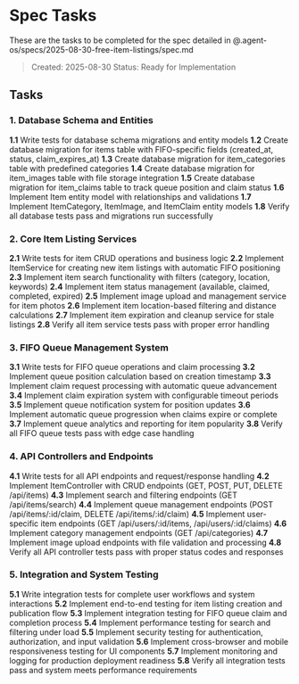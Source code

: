 # Spec Tasks

These are the tasks to be completed for the spec detailed in @.agent-os/specs/2025-08-30-free-item-listings/spec.md

> Created: 2025-08-30
> Status: Ready for Implementation

## Tasks

### 1. Database Schema and Entities

**1.1** Write tests for database schema migrations and entity models
**1.2** Create database migration for items table with FIFO-specific fields (created_at, status, claim_expires_at)
**1.3** Create database migration for item_categories table with predefined categories
**1.4** Create database migration for item_images table with file storage integration
**1.5** Create database migration for item_claims table to track queue position and claim status
**1.6** Implement Item entity model with relationships and validations
**1.7** Implement ItemCategory, ItemImage, and ItemClaim entity models
**1.8** Verify all database tests pass and migrations run successfully

### 2. Core Item Listing Services

**2.1** Write tests for item CRUD operations and business logic
**2.2** Implement ItemService for creating new item listings with automatic FIFO positioning
**2.3** Implement item search functionality with filters (category, location, keywords)
**2.4** Implement item status management (available, claimed, completed, expired)
**2.5** Implement image upload and management service for item photos
**2.6** Implement item location-based filtering and distance calculations
**2.7** Implement item expiration and cleanup service for stale listings
**2.8** Verify all item service tests pass with proper error handling

### 3. FIFO Queue Management System

**3.1** Write tests for FIFO queue operations and claim processing
**3.2** Implement queue position calculation based on creation timestamp
**3.3** Implement claim request processing with automatic queue advancement
**3.4** Implement claim expiration system with configurable timeout periods
**3.5** Implement queue notification system for position updates
**3.6** Implement automatic queue progression when claims expire or complete
**3.7** Implement queue analytics and reporting for item popularity
**3.8** Verify all FIFO queue tests pass with edge case handling

### 4. API Controllers and Endpoints

**4.1** Write tests for all API endpoints and request/response handling
**4.2** Implement ItemController with CRUD endpoints (GET, POST, PUT, DELETE /api/items)
**4.3** Implement search and filtering endpoints (GET /api/items/search)
**4.4** Implement queue management endpoints (POST /api/items/:id/claim, DELETE /api/items/:id/claim)
**4.5** Implement user-specific item endpoints (GET /api/users/:id/items, /api/users/:id/claims)
**4.6** Implement category management endpoints (GET /api/categories)
**4.7** Implement image upload endpoints with file validation and processing
**4.8** Verify all API controller tests pass with proper status codes and responses

### 5. Integration and System Testing

**5.1** Write integration tests for complete user workflows and system interactions
**5.2** Implement end-to-end testing for item listing creation and publication flow
**5.3** Implement integration testing for FIFO queue claim and completion process
**5.4** Implement performance testing for search and filtering under load
**5.5** Implement security testing for authentication, authorization, and input validation
**5.6** Implement cross-browser and mobile responsiveness testing for UI components
**5.7** Implement monitoring and logging for production deployment readiness
**5.8** Verify all integration tests pass and system meets performance requirements
